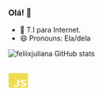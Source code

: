 ### Olá! 👋

- 🌱 T.I para Internet.
- 😄 Pronouns: Ela/dela

![feliixjuliana GitHub stats](https://github-readme-stats.vercel.app/api?username=feliixjuliana_icons=true&theme=dracula)



<div style="display: inline_block"><br>
  <img align="center" alt="Rafa-Js" height="30" width="40" src="https://raw.githubusercontent.com/devicons/devicon/master/icons/javascript/javascript-plain.svg">

<!--
**feliixjuliana/feliixjuliana** is a ✨ _special_ ✨ repository because its `README.md` (this file) appears on your GitHub profile.
<div>
<a href="https://github.com/feliixjuliana/Projeto-Git.git">
  <img align="center" src="https://github.com/feliixjuliana/Projeto-Git.git" />
</a>
<a href="https://github.com/feliixjuliana">
  <img align="center" src="https://github.com/feliixjuliana/Projeto-Git.git" />
</a>
</div>
Here are some ideas to get you started:

-->
